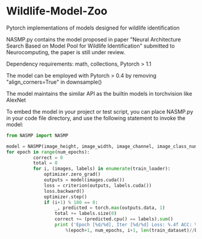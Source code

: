 # Wildlife-Model-Zoo
Pytorch implementations of models designed for wildlife identification

NASMP.py contains the model proposed in paper "Neural Architecture Search Based on Model Pool for Wildlife Identification" submitted to Neurocomputing, the paper is still under review.

Dependency requirements: math, collections, Pytorch > 1.1

The model can be employed with Pytorch > 0.4 by removing "align_corners=True" in downsample()

The model maintains the similar API as the builtin models in torchvision like AlexNet

To embed the model in your project or test script, you can place NASMP.py in your code file directory, and use the following statement to invoke the model:
  ```python
  from NASMP import NASMP

  model = NASMP(image_height, image_width, image_channel, image_class_number, GPU="cuda:0")
  for epoch in range(num_epochs):
            correct = 0
            total = 0   
            for i, (images, labels) in enumerate(train_loader):                      
                optimizer.zero_grad()
                outputs = model(images.cuda())
                loss = criterion(outputs, labels.cuda())
                loss.backward()
                optimizer.step()
                if (i+1) % 100 == 0:
                    _, predicted = torch.max(outputs.data, 1)
                    total += labels.size(0)
                    correct += (predicted.cpu() == labels).sum()
                    print ('Epoch [%d/%d], Iter [%d/%d] Loss: %.4f ACC: %.4f' 
                        %(epoch+1, num_epochs, i+1, len(train_dataset)//batch_size, loss.item(), (100 * correct / total)))
  ```
